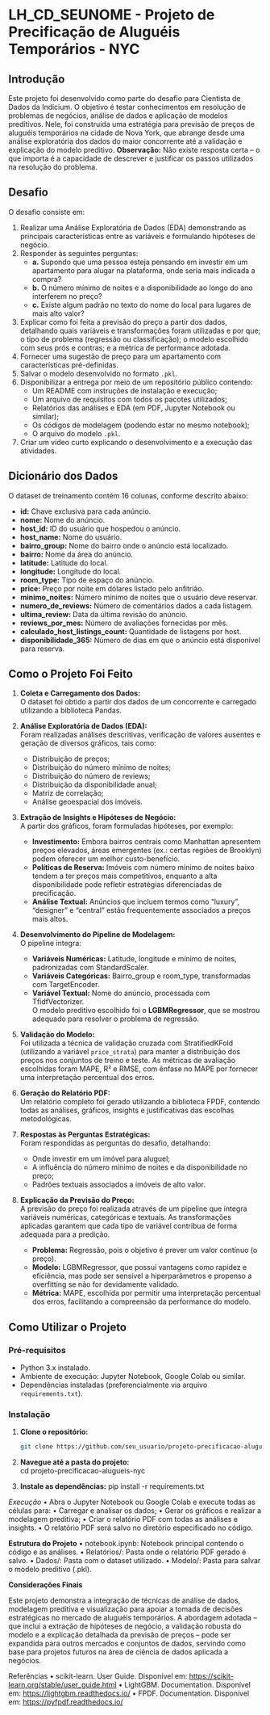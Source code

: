 # LH_CD_SEUNOME - Projeto de Precificação de Aluguéis Temporários - NYC

## Introdução  
Este projeto foi desenvolvido como parte do desafio para Cientista de Dados da Indicium. O objetivo é testar conhecimentos em resolução de problemas de negócios, análise de dados e aplicação de modelos preditivos. Nele, foi construída uma estratégia para previsão de preços de aluguéis temporários na cidade de Nova York, que abrange desde uma análise exploratória dos dados do maior concorrente até a validação e explicação do modelo preditivo. **Observação:** Não existe resposta certa – o que importa é a capacidade de descrever e justificar os passos utilizados na resolução do problema.

## Desafio  
O desafio consiste em:  
1. Realizar uma Análise Exploratória de Dados (EDA) demonstrando as principais características entre as variáveis e formulando hipóteses de negócio.  
2. Responder às seguintes perguntas:  
   - **a.** Supondo que uma pessoa esteja pensando em investir em um apartamento para alugar na plataforma, onde seria mais indicada a compra?  
   - **b.** O número mínimo de noites e a disponibilidade ao longo do ano interferem no preço?  
   - **c.** Existe algum padrão no texto do nome do local para lugares de mais alto valor?  
3. Explicar como foi feita a previsão do preço a partir dos dados, detalhando quais variáveis e transformações foram utilizadas e por que; o tipo de problema (regressão ou classificação); o modelo escolhido com seus prós e contras; e a métrica de performance adotada.  
4. Fornecer uma sugestão de preço para um apartamento com características pré-definidas.  
5. Salvar o modelo desenvolvido no formato `.pkl`.  
6. Disponibilizar a entrega por meio de um repositório público contendo:  
   - Um README com instruções de instalação e execução;  
   - Um arquivo de requisitos com todos os pacotes utilizados;  
   - Relatórios das análises e EDA (em PDF, Jupyter Notebook ou similar);  
   - Os códigos de modelagem (podendo estar no mesmo notebook);  
   - O arquivo do modelo `.pkl`.  
7. Criar um vídeo curto explicando o desenvolvimento e a execução das atividades.  

## Dicionário dos Dados  
O dataset de treinamento contém 16 colunas, conforme descrito abaixo:  
- **id:** Chave exclusiva para cada anúncio.  
- **nome:** Nome do anúncio.  
- **host_id:** ID do usuário que hospedou o anúncio.  
- **host_name:** Nome do usuário.  
- **bairro_group:** Nome do bairro onde o anúncio está localizado.  
- **bairro:** Nome da área do anúncio.  
- **latitude:** Latitude do local.  
- **longitude:** Longitude do local.  
- **room_type:** Tipo de espaço do anúncio.  
- **price:** Preço por noite em dólares listado pelo anfitrião.  
- **minimo_noites:** Número mínimo de noites que o usuário deve reservar.  
- **numero_de_reviews:** Número de comentários dados a cada listagem.  
- **ultima_review:** Data da última revisão do anúncio.  
- **reviews_por_mes:** Número de avaliações fornecidas por mês.  
- **calculado_host_listings_count:** Quantidade de listagens por host.  
- **disponibilidade_365:** Número de dias em que o anúncio está disponível para reserva.

## Como o Projeto Foi Feito  
1. **Coleta e Carregamento dos Dados:**  
   O dataset foi obtido a partir dos dados de um concorrente e carregado utilizando a biblioteca Pandas.

2. **Análise Exploratória de Dados (EDA):**  
   Foram realizadas análises descritivas, verificação de valores ausentes e geração de diversos gráficos, tais como:  
   - Distribuição de preços;  
   - Distribuição do número mínimo de noites;  
   - Distribuição do número de reviews;  
   - Distribuição da disponibilidade anual;  
   - Matriz de correlação;  
   - Análise geoespacial dos imóveis.

3. **Extração de Insights e Hipóteses de Negócio:**  
   A partir dos gráficos, foram formuladas hipóteses, por exemplo:  
   - **Investimento:** Embora bairros centrais como Manhattan apresentem preços elevados, áreas emergentes (ex.: certas regiões de Brooklyn) podem oferecer um melhor custo-benefício.  
   - **Políticas de Reserva:** Imóveis com número mínimo de noites baixo tendem a ter preços mais competitivos, enquanto a alta disponibilidade pode refletir estratégias diferenciadas de precificação.  
   - **Análise Textual:** Anúncios que incluem termos como “luxury”, “designer” e “central” estão frequentemente associados a preços mais altos.

4. **Desenvolvimento do Pipeline de Modelagem:**  
   O pipeline integra:  
   - **Variáveis Numéricas:** Latitude, longitude e mínimo de noites, padronizadas com StandardScaler.  
   - **Variáveis Categóricas:** Bairro_group e room_type, transformadas com TargetEncoder.  
   - **Variável Textual:** Nome do anúncio, processada com TfidfVectorizer.  
   O modelo preditivo escolhido foi o **LGBMRegressor**, que se mostrou adequado para resolver o problema de regressão.

5. **Validação do Modelo:**  
   Foi utilizada a técnica de validação cruzada com StratifiedKFold (utilizando a variável `price_strata`) para manter a distribuição dos preços nos conjuntos de treino e teste. As métricas de avaliação escolhidas foram MAPE, R² e RMSE, com ênfase no MAPE por fornecer uma interpretação percentual dos erros.

6. **Geração do Relatório PDF:**  
   Um relatório completo foi gerado utilizando a biblioteca FPDF, contendo todas as análises, gráficos, insights e justificativas das escolhas metodológicas.

7. **Respostas às Perguntas Estratégicas:**  
   Foram respondidas as perguntas do desafio, detalhando:  
   - Onde investir em um imóvel para aluguel;  
   - A influência do número mínimo de noites e da disponibilidade no preço;  
   - Padrões textuais associados a imóveis de alto valor.

8. **Explicação da Previsão do Preço:**  
   A previsão do preço foi realizada através de um pipeline que integra variáveis numéricas, categóricas e textuais. As transformações aplicadas garantem que cada tipo de variável contribua de forma adequada para a predição.  
   - **Problema:** Regressão, pois o objetivo é prever um valor contínuo (o preço).  
   - **Modelo:** LGBMRegressor, que possui vantagens como rapidez e eficiência, mas pode ser sensível a hiperparâmetros e propenso a overfitting se não for devidamente validado.  
   - **Métrica:** MAPE, escolhida por permitir uma interpretação percentual dos erros, facilitando a compreensão da performance do modelo.

## Como Utilizar o Projeto

### Pré-requisitos  
- Python 3.x instalado.  
- Ambiente de execução: Jupyter Notebook, Google Colab ou similar.  
- Dependências instaladas (preferencialmente via arquivo `requirements.txt`).

### Instalação  
1. **Clone o repositório:**  
   ```bash
   git clone https://github.com/seu_usuario/projeto-precificacao-alugueis-nyc.git

2. **Navegue até a pasta do projeto:**  
cd projeto-precificacao-alugueis-nyc


3.	**Instale as dependências:**
pip install -r requirements.txt



*Execução*
	•	Abra o Jupyter Notebook ou Google Colab e execute todas as células para:
	•	Carregar e analisar os dados;
	•	Gerar os gráficos e realizar a modelagem preditiva;
	•	Criar o relatório PDF com todas as análises e insights.
	•	O relatório PDF será salvo no diretório especificado no código.

**Estrutura do Projeto**
	•	notebook.ipynb: Notebook principal contendo o código e as análises.
	•	Relatórios/: Pasta onde o relatório PDF gerado é salvo.
	•	Dados/: Pasta com o dataset utilizado.
	•	Modelo/: Pasta para salvar o modelo preditivo (.pkl).

**Considerações Finais**

Este projeto demonstra a integração de técnicas de análise de dados, modelagem preditiva e visualização para apoiar a tomada de decisões estratégicas no mercado de aluguéis temporários. A abordagem adotada – que inclui a extração de hipóteses de negócio, a validação robusta do modelo e a explicação detalhada da previsão de preços – pode ser expandida para outros mercados e conjuntos de dados, servindo como base para projetos futuros na área de ciência de dados aplicada a negócios.

Referências
	•	scikit-learn. User Guide. Disponível em: https://scikit-learn.org/stable/user_guide.html
	•	LightGBM. Documentation. Disponível em: https://lightgbm.readthedocs.io/
	•	FPDF. Documentation. Disponível em: https://pyfpdf.readthedocs.io/

